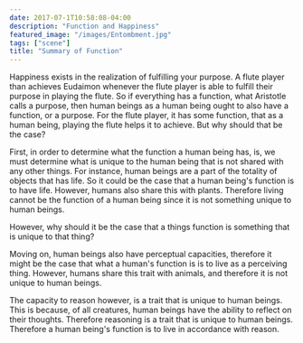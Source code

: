 ```yaml
---
date: 2017-07-1T10:58:08-04:00
description: "Function and Happiness"
featured_image: "/images/Entombment.jpg"
tags: ["scene"]
title: "Summary of Function"
---
```


Happiness exists in the realization of fulfilling your purpose. A flute player than achieves Eudaimon whenever the flute player is able to fulfill their purpose in playing the flute. So if everything has a function, what Aristotle calls a purpose, then human beings as a human being ought to also have a function, or a purpose. For the flute player, it has some function, that as a human being, playing the flute helps it to achieve. But why should that be the case?

First, in order to determine what the function a human being has, is, we must determine what is unique to the human being that is not shared with any other things. For instance, human beings are a part of the totality of objects that has life. So it could be the case that a human being's function is to have life. However, humans also share this with plants. Therefore living cannot be the function of a human being since it is not something unique to human beings. 

However, why should it be the case that a things function is something that is unique to that thing? 

Moving on, human beings also have perceptual capacities, therefore it might be the case that what a human's function is is to live as a perceiving thing. However, humans share this trait with animals, and therefore it is not unique to human beings. 

The capacity to reason however, is a trait that is unique to human beings. This is because, of all creatures, human beings have the ability to reflect on their thoughts. Therefore reasoning is a trait that is unique to human beings. Therefore a human being's function is to live in accordance with reason.









